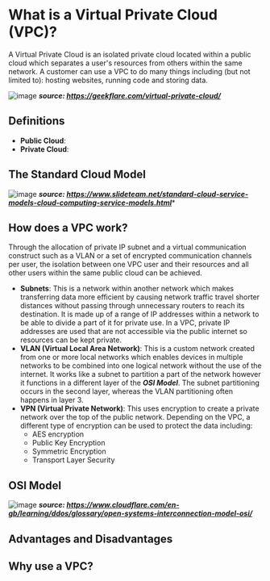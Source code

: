 # What is a Virtual Private Cloud (VPC)?

A Virtual Private Cloud is an isolated private cloud located within a public cloud which separates a user's resources from others within the same network. A customer can use a VPC to do many things including (but not limited to): hosting websites, running code and storing data. 

![image](https://github.com/g-sreshtha/networking-notes/assets/146075375/06c50c94-ce82-4871-a3b8-505f6465f096)
***source: https://geekflare.com/virtual-private-cloud/***

## Definitions
- **Public Cloud**: 
- **Private Cloud**:
## The Standard Cloud Model
![image](https://github.com/g-sreshtha/networking-notes/assets/146075375/a601ccaa-4a6e-4cad-b377-02c51644f333)
***source: https://www.slideteam.net/standard-cloud-service-models-cloud-computing-service-models.html****
## How does a VPC work?
Through the allocation of private IP subnet and a virtual communication construct such as a VLAN or a set of encrypted communication channels per user, the isolation between one VPC user and their resources and all other users within the same public cloud can be achieved.
- **Subnets**: This is a network within another network which makes transferring data more efficient by causing network traffic travel shorter distances without passing through unnecessary routers to reach its destination. It is made up of a range of IP addresses within a network to be able to divide a part of it for private use. In a VPC, private IP addresses are used that are not accessible via the public internet so resources can be kept private. 
- **VLAN (Virtual Local Area Network)**: This is a custom network created from one or more local networks which enables devices in multiple networks to be combined into one logical network without the use of the internet. It works like a subnet to partition a part of the network however it functions in a different layer of the ***OSI Model***. The subnet partitioning occurs in the second layer, whereas the VLAN partitioning often happens in layer 3.
- **VPN (Virtual Private Network)**: This uses encryption to create a private network over the top of the public network. Depending on the VPC, a different type of encryption can be used to protect the data including:
    - AES encryption
    - Public Key Encryption
    - Symmetric Encryption
    - Transport Layer Security
## OSI Model
![image](https://github.com/g-sreshtha/networking-notes/assets/146075375/8b25b433-167b-4568-81aa-bead8ed629aa)
***source: https://www.cloudflare.com/en-gb/learning/ddos/glossary/open-systems-interconnection-model-osi/***

## Advantages and Disadvantages

## Why use a VPC?
